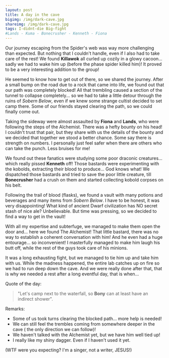 ```yaml
---
layout: post
title: A day in the cave
bigimg: /img/dark-cave.jpg
shareimg: /img/dark-cave.jpg
tags: I-didnt-die Big-fight
#Lands - Kuma - Bonecrusher - Kenneth - Fiona
---
```


Our journey escaping from the Spider's web was way more challenging than expected. But nothing that I couldn't handle, even if I also had to take care of the rest! We found **Killawok** all curled up cozily in a glowy cacoon... sadly we had to wake him up (before the phase spider killed him)! It proved to be a very interesting addition to the group!

He seemed to know how to get out of there, so we shared the journey. After a small bump on the road due to a rock that came into life, we found out that our path was completely blocked! All that trembling caused a section of the tunnel to collapse completely... so we had to take a little detour through the ruins of _Sobern Below_, even if we knew some strange cultist decided to set camp there. Some of our friends stayed clearing the path, so we could finally come out.

Taking the sideway were almost assaulted by **Fiona** and **Lands**, who were following the steps of the Alchemist. There was a hefty bounty on his head! I couldn't trust that pair, but they share with us the details of the bounty and we decided that together we stood a better chance. Some say there is strength on numbers. I personally just feel safer when there are others who can take the punch. Less bruises for me!

We found out these fanatics were studying some poor draconic creatures... which really pissed **Kenneth** off! Those bastards were experimenting with the kobolds, extracting their blood to produce... God knows what! We dispatched those bastards and tried to save the poor little creature, till **Bonecrusher** had a crush on them and started collecting kobold corpses on his belt. 

Following the trail of blood (flasks), we found a vault with many potions and beverages and many items from _Sobern Below_. I have to be honest, it was very disappointing! What kind of ancient Dwarf civilization has NO secret stash of nice ale? Unbelievable. But time was pressing, so we decided to find a way to get in the vault!

With all my expertise and subterfuge, we managed to make them open the door and... here we found The Alchemist! That little bastard, there was no way to establish a coherent conversation with him! And he even had a huge entourage... so inconvenient! I masterfully managed to make him laugh his butt off, while the rest of the guys took care of his minions. 

It was a long exhausting fight, but we managed to tie him up and take him with us. While the madness happened, the entire lab catches up on fire so we had to run deep down the cave. And we were really done after that, that is why we needed a rest after a long eventful day, that is when...

Quote of the day: 
> "Let's camp next to the waterfall, so **Bony** can at least have an indirect shower". 


Remarks:

* Some of us took turns clearing the blocked path... more help is needed!
* We can still feel the trembles coming from somewhere deeper in the cave ( the only direction we can follow)!
* We haven't talked with the Alchemist yet, but we have him well tied up! 
* I really like my shiny dagger. Even if I haven't used it yet.

(WTF were you expecting? I'm a singer, not a writer, JESUS!)
